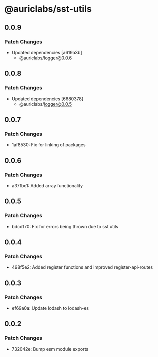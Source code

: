 # @auriclabs/sst-utils

## 0.0.9

### Patch Changes

- Updated dependencies [a619a3b]
  - @auriclabs/logger@0.0.6

## 0.0.8

### Patch Changes

- Updated dependencies [6680378]
  - @auriclabs/logger@0.0.5

## 0.0.7

### Patch Changes

- 1af8530: Fix for linking of packages

## 0.0.6

### Patch Changes

- a37fbc1: Added array functionality

## 0.0.5

### Patch Changes

- bdcd170: Fix for errors being thrown due to sst utils

## 0.0.4

### Patch Changes

- 498f5e2: Added register functions and improved register-api-routes

## 0.0.3

### Patch Changes

- ef69a0a: Update lodash to lodash-es

## 0.0.2

### Patch Changes

- 732042e: Bump esm module exports
